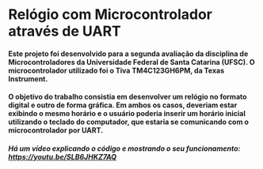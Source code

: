 # Relógio com Microcontrolador através de UART
#### Este projeto foi desenvolvido para a segunda avaliação da disciplina de Microcontroladores da Universidade Federal de Santa Catarina (UFSC). O microcontrolador utilizado foi o Tiva TM4C123GH6PM, da Texas Instrument. 

#### O objetivo do trabalho consistia em desenvolver um relógio no formato digital e outro de forma gráfica. Em ambos os casos, deveriam estar exibindo o mesmo horário e o usuário poderia inserir um horário inicial utilizando o teclado do computador, que estaria se comunicando com o microcontrolador por UART.


##### Há um vídeo explicando o código e mostrando o seu funcionamento: https://youtu.be/SLB6JHKZ7AQ


